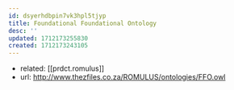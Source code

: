 ```yaml
---
id: dsyerhdbpin7vk3hpl5tjyp
title: Foundational Foundational Ontology
desc: ''
updated: 1712173255830
created: 1712173243105
---
```


- related: [[prdct.romulus]]
- url: http://www.thezfiles.co.za/ROMULUS/ontologies/FFO.owl